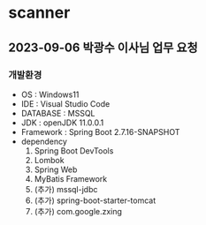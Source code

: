 # scanner
## 2023-09-06 박광수 이사님 업무 요청

### 개발환경
- OS : Windows11
- IDE : Visual Studio Code
- DATABASE : MSSQL
- JDK : openJDK 11.0.0.1
- Framework : Spring Boot 2.7.16-SNAPSHOT
- dependency
    1. Spring Boot DevTools
    2. Lombok
    3. Spring Web
    4. MyBatis Framework
    5. (추가) mssql-jdbc
    6. (추가) spring-boot-starter-tomcat
    7. (추가) com.google.zxing